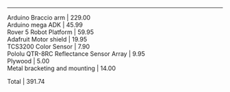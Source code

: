 ---
Arduino Braccio arm | 229.00  
Arduino mega ADK | 45.99  
Rover 5 Robot Platform | 59.95  
Adafruit Motor shield | 19.95  
TCS3200 Color Sensor | 7.90  
Pololu QTR-8RC Reflectance Sensor Array | 9.95  
Plywood | 5.00  
Metal bracketing and mounting | 14.00  

Total | 391.74  
